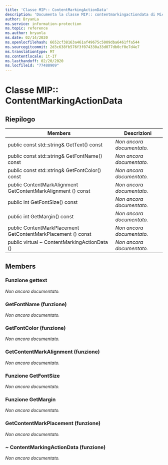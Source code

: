 ```yaml
---
title: 'Classe MIP:: ContentMarkingActionData'
description: 'Documenta la classe MIP:: contentmarkingactiondata di Microsoft Information Protection (MIP) SDK.'
author: BryanLa
ms.service: information-protection
ms.topic: reference
ms.author: bryanla
ms.date: 02/14/2020
ms.openlocfilehash: 6652cf38163a461af49675c5009dba6461ffa544
ms.sourcegitcommit: 2d3c638fb576f3f074330a33d077db0cf0e7d4e7
ms.translationtype: MT
ms.contentlocale: it-IT
ms.lasthandoff: 02/20/2020
ms.locfileid: "77488909"
---
```

# <a name="class-mipcontentmarkingactiondata"></a>Classe MIP:: ContentMarkingActionData 
  
## <a name="summary"></a>Riepilogo
 Members                        | Descrizioni                                
--------------------------------|---------------------------------------------
public const std::string& GetText() const  | _Non ancora documentato._
public const std::string& GetFontName() const  | _Non ancora documentato._
public const std::string& GetFontColor() const  | _Non ancora documentato._
public ContentMarkAlignment GetContentMarkAlignment () const  | _Non ancora documentato._
public int GetFontSize() const  | _Non ancora documentato._
public int GetMargin() const  | _Non ancora documentato._
public ContentMarkPlacement GetContentMarkPlacement () const  | _Non ancora documentato._
public virtual ~ ContentMarkingActionData ()  | _Non ancora documentato._
  
## <a name="members"></a>Members
  
### <a name="gettext-function"></a>Funzione gettext
_Non ancora documentato._

  
### <a name="getfontname-function"></a>GetFontName (funzione)
_Non ancora documentato._

  
### <a name="getfontcolor-function"></a>GetFontColor (funzione)
_Non ancora documentato._

  
### <a name="getcontentmarkalignment-function"></a>GetContentMarkAlignment (funzione)
_Non ancora documentato._

  
### <a name="getfontsize-function"></a>Funzione GetFontSize
_Non ancora documentato._

  
### <a name="getmargin-function"></a>Funzione GetMargin
_Non ancora documentato._

  
### <a name="getcontentmarkplacement-function"></a>GetContentMarkPlacement (funzione)
_Non ancora documentato._

  
### <a name="contentmarkingactiondata-function"></a>~ ContentMarkingActionData (funzione)
_Non ancora documentato._
